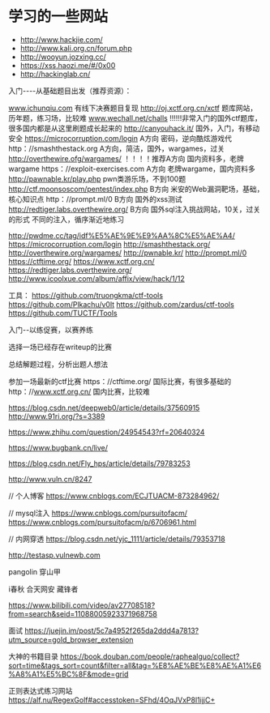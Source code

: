 # 学习的一些网站

* http://www.hackjie.com/
* http://www.kali.org.cn/forum.php
* http://wooyun.jozxing.cc/
* https://xss.haozi.me/#/0x00
* http://hackinglab.cn/

入门----从基础题目出发（推荐资源）：

www.ichunqiu.com 有线下决赛题目复现
http://oj.xctf.org.cn/xctf 题库网站，历年题，练习场，比较难
www.wechall.net/challs !!!!!!非常入门的国外ctf题库，很多国内都是从这里刷题成长起来的
http://canyouhack.it/ 国外，入门，有移动安全
https://microcorruption.com/login A方向 密码，逆向酷炫游戏代
http：//smashthestack.org A方向，简洁，国外，wargames，过关
http://overthewire.ofg/wargames/ ！！！！推荐A方向 国内资料多，老牌wargame
https：//exploit-exercises.com A方向 老牌wargame，国内资料多
http://pawnable.kr/play.php pwn类游乐场，不到100题
http://ctf.moonsoscom/pentest/index.php B方向 米安的Web漏洞靶场，基础，核心知识点
http：//prompt.ml/0 B方向 国外的xss测试
http://redtiger.labs.overthewire.org/ B方向 国外sql注入挑战网站，10关，过关的形式 不同的注入，循序渐近地练习

http://pwdme.cc/tag/idf%E5%AE%9E%E9%AA%8C%E5%AE%A4/ 
https://microcorruption.com/login 
http://smashthestack.org/ 
http://overthewire.org/wargames/ 
http://pwnable.kr/ 
http://prompt.ml/0 
https://ctftime.org/ 
https://www.xctf.org.cn/ 
https://redtiger.labs.overthewire.org/
http://www.icoolxue.com/album/affix/view/hack/1/12

工具：
https://github.com/truongkma/ctf-tools
https://github.com/Plkachu/v0lt
https://github.com/zardus/ctf-tools
https://github.com/TUCTF/Tools


入门--以练促赛，以赛养练

选择一场已经存在writeup的比赛

总结解题过程，分析出题人想法

参加一场最新的ctf比赛
https：//ctftime.org/ 国际比赛，有很多基础的
http：//www.xctf.org.cn/ 国内比赛，比较难

https://blog.csdn.net/deepweb0/article/details/37560915
http://www.91ri.org/?s=3389

https://www.zhihu.com/question/24954543?rf=20640324

https://www.bugbank.cn/live/

https://blog.csdn.net/Fly_hps/article/details/79783253

http://www.vuln.cn/8247

// 个人博客
https://www.cnblogs.com/ECJTUACM-873284962/

// mysql注入
https://www.cnblogs.com/pursuitofacm/
https://www.cnblogs.com/pursuitofacm/p/6706961.html

// 内网穿透
https://blog.csdn.net/yjc_1111/article/details/79353718

http://testasp.vulnewb.com

pangolin 穿山甲

i春秋
合天网安
藏锋者


https://www.bilibili.com/video/av27708518?from=search&seid=11088005923371968758


面试 https://juejin.im/post/5c7a4952f265da2ddd4a7813?utm_source=gold_browser_extension

大神的书籍目录 https://book.douban.com/people/raphealguo/collect?sort=time&tags_sort=count&filter=all&tag=%E8%AE%BE%E8%AE%A1%E6%A8%A1%E5%BC%8F&mode=grid

正则表达式练习网站 https://alf.nu/RegexGolf#accesstoken=SFhd/4OqJVxP8l1ijjC+
